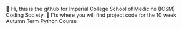 👋 Hi, this is the github for Imperial College School of Medicine (ICSM) Coding Society.
👀 I'ts where you will find project code for the 10 week Autumn Term Python Course
